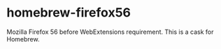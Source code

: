 # homebrew-firefox56
Mozilla Firefox 56 before WebExtensions requirement.
This is a cask for Homebrew.
